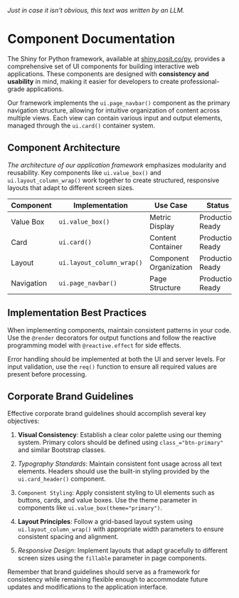 _Just in case it isn't obvious, this text was written by an LLM._

# Component Documentation

The Shiny for Python framework, available at [shiny.posit.co/py](https://shiny.posit.co/py/),
provides a comprehensive set of UI components for building interactive web applications. These
components are designed with **consistency and usability** in mind, making it easier for
developers to create professional-grade applications.

Our framework implements the `ui.page_navbar()` component as the primary navigation structure,
allowing for intuitive organization of content across multiple views. Each view can contain
various input and output elements, managed through the `ui.card()` container system.

## Component Architecture

*The architecture of our application framework* emphasizes modularity and reusability. Key
components like `ui.value_box()` and `ui.layout_column_wrap()` work together to create
structured, responsive layouts that adapt to different screen sizes.

<table class="table table-striped">
<thead>
<tr>
<th>Component</th>
<th>Implementation</th>
<th>Use Case</th>
<th>Status</th>
</tr>
</thead>
<tbody>
<tr>
<td>Value Box</td>
<td><code>ui.value_box()</code></td>
<td>Metric Display</td>
<td>Production Ready</td>
</tr>
<tr>
<td>Card</td>
<td><code>ui.card()</code></td>
<td>Content Container</td>
<td>Production Ready</td>
</tr>
<tr>
<td>Layout</td>
<td><code>ui.layout_column_wrap()</code></td>
<td>Component Organization</td>
<td>Production Ready</td>
</tr>
<tr>
<td>Navigation</td>
<td><code>ui.page_navbar()</code></td>
<td>Page Structure</td>
<td>Production Ready</td>
</tr>
</tbody>
</table>

## Implementation Best Practices

When implementing components, maintain consistent patterns in your code. Use the
`@render` decorators for output functions and follow the reactive programming model
with `@reactive.effect` for side effects.

Error handling should be implemented at both the UI and server levels. For input
validation, use the `req()` function to ensure all required values are present
before processing.

## Corporate Brand Guidelines

Effective corporate brand guidelines should accomplish several key objectives:

1. **Visual Consistency**: Establish a clear color palette using our theming system.
Primary colors should be defined using `class_="btn-primary"` and similar Bootstrap
classes.

2. *Typography Standards*: Maintain consistent font usage across all text elements.
Headers should use the built-in styling provided by the `ui.card_header()` component.

3. `Component Styling`: Apply consistent styling to UI elements such as buttons,
cards, and value boxes. Use the theme parameter in components like
`ui.value_box(theme="primary")`.

4. **Layout Principles**: Follow a grid-based layout system using
`ui.layout_column_wrap()` with appropriate width parameters to ensure consistent
spacing and alignment.

5. *Responsive Design*: Implement layouts that adapt gracefully to different screen
sizes using the `fillable` parameter in page components.

Remember that brand guidelines should serve as a framework for consistency while
remaining flexible enough to accommodate future updates and modifications to the
application interface.